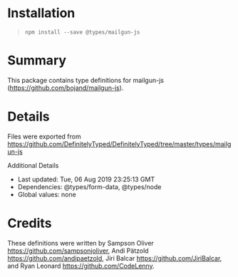 # Installation
> `npm install --save @types/mailgun-js`

# Summary
This package contains type definitions for mailgun-js (https://github.com/bojand/mailgun-js).

# Details
Files were exported from https://github.com/DefinitelyTyped/DefinitelyTyped/tree/master/types/mailgun-js

Additional Details
 * Last updated: Tue, 06 Aug 2019 23:25:13 GMT
 * Dependencies: @types/form-data, @types/node
 * Global values: none

# Credits
These definitions were written by Sampson Oliver <https://github.com/sampsonjoliver>, Andi Pätzold <https://github.com/andipaetzold>, Jiri Balcar <https://github.com/JiriBalcar>, and Ryan Leonard <https://github.com/CodeLenny>.
